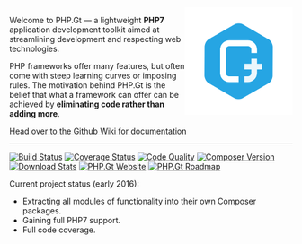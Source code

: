 <img align="right" src="https://raw.githubusercontent.com/BrightFlair/PHP.Gt/master/Logo.png" alt="PHP.Gt logo" />

Welcome to PHP.Gt — a lightweight **PHP7** application development toolkit aimed at streamlining development and respecting web technologies.

PHP frameworks offer many features, but often come with steep learning curves or imposing rules. The motivation behind PHP.Gt is the belief that what a framework can offer can be achieved by **eliminating code rather than adding more**.

[Head over to the Github Wiki for documentation](https://github.com/g105b/PHP.Gt/wiki)

***

[![Build Status](http://img.shields.io/circleci/project/BrightFlair/PHP.Gt.svg?style=flat-square)](https://circleci.com/gh/BrightFlair/PHP.Gt)
[![Coverage Status](http://img.shields.io/coveralls/BrightFlair/PHP.Gt.svg?style=flat-square)](https://coveralls.io/r/BrightFlair/PHP.Gt)
[![Code Quality](http://img.shields.io/scrutinizer/g/BrightFlair/PHP.Gt.svg?style=flat-square)](https://scrutinizer-ci.com/g/BrightFlair/PHP.Gt/)
[![Composer Version](http://img.shields.io/packagist/v/brightflair/php.gt.svg?style=flat-square)](https://packagist.org/packages/brightflair/php.gt)
[![Download Stats](http://img.shields.io/packagist/dm/BrightFlair/PHP.Gt.svg?style=flat-square)](https://packagist.org/packages/brightflair/php.gt)
[![PHP.Gt Website](http://img.shields.io/badge/web-www.php.gt-26a5e3.svg?style=flat-square)](http://www.php.gt)
[![PHP.Gt Roadmap](http://img.shields.io/badge/roadmap-public%20trello-26a5e3.svg?style=flat-square)](https://trello.com/b/zbfqGWbH/php-gt-public-roadmap)

Current project status (early 2016):

+ Extracting all modules of functionality into their own Composer packages.
+ Gaining full PHP7 support.
+ Full code coverage.
